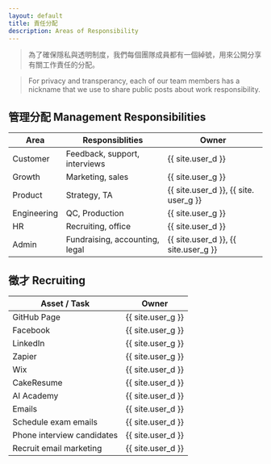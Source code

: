 ```yaml
---
layout: default
title: 責任分配
description: Areas of Responsibility
---
```


> 為了確保隱私與透明制度，我們每個團隊成員都有一個綽號，用來公開分享有關工作責任的分配。

> For privacy and transperancy, each of our team members has a nickname that we use to share public posts about work responsibility. 

## 管理分配 Management Responsibilities

| Area | Responsiblities | Owner |
| --- | --- | --- |
| Customer | Feedback, support, interviews | {{ site.user_d }} |
| Growth | Marketing, sales | {{ site.user_g }} |
| Product | Strategy, TA | {{ site.user_d }}, {{ site. user_g }} |
| Engineering | QC, Production | {{ site.user_g }} |
| HR | Recruiting, office | {{ site.user_d }} |
| Admin | Fundraising, accounting, legal | {{ site.user_d }}, {{ site.user_g }} | 

## 徵才 Recruiting 

| Asset / Task | Owner |
| --- | --- |
| GitHub Page | {{ site.user_g }} |
| Facebook | {{ site.user_g }} |
| LinkedIn | {{ site.user_g }} |
| Zapier | {{ site.user_g }} |
| Wix | {{ site.user_d }} |
| CakeResume | {{ site.user_d }} |
| AI Academy | {{ site.user_d }} |
| Emails | {{ site.user_d }} |
| Schedule exam emails | {{ site.user_d }} |
| Phone interview candidates | {{ site.user_d }} |
| Recruit email marketing | {{ site.user_d }} |